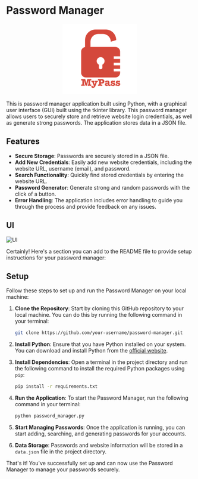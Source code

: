 # Password Manager

<p align="center">
  <img src="./logo.png" alt="Logo">
</p>

This is password manager application built using Python, with a graphical user interface (GUI) built using the tkinter library. This password manager allows users to securely store and retrieve website login credentials, as well as generate strong passwords. 
The application stores data in a JSON file.

## Features

- **Secure Storage**: Passwords are securely stored in a JSON file.
- **Add New Credentials**: Easily add new website credentials, including the website URL, username (email), and password.
- **Search Functionality**: Quickly find stored credentials by entering the website URL.
- **Password Generator**: Generate strong and random passwords with the click of a button.
- **Error Handling**: The application includes error handling to guide you through the process and provide feedback on any issues.

## UI

![UI](https://github.com/amansinghgill/Password-Manager/assets/90486946/cfa36a47-e7f7-46a4-9d26-23bd5b4dc497)

Certainly! Here's a section you can add to the README file to provide setup instructions for your password manager:

## Setup

Follow these steps to set up and run the Password Manager on your local machine:

1. **Clone the Repository**: Start by cloning this GitHub repository to your local machine. You can do this by running the following command in your terminal:

   ```bash
   git clone https://github.com/your-username/password-manager.git
   ```

2. **Install Python**: Ensure that you have Python installed on your system. You can download and install Python from the [official website](https://www.python.org/downloads/).

3. **Install Dependencies**: Open a terminal in the project directory and run the following command to install the required Python packages using `pip`:

   ```bash
   pip install -r requirements.txt
   ```

4. **Run the Application**: To start the Password Manager, run the following command in your terminal:

   ```bash
   python password_manager.py
   ```

6. **Start Managing Passwords**: Once the application is running, you can start adding, searching, and generating passwords for your accounts.

7. **Data Storage**: Passwords and website information will be stored in a `data.json` file in the project directory.

That's it! You've successfully set up and can now use the Password Manager to manage your passwords securely.

